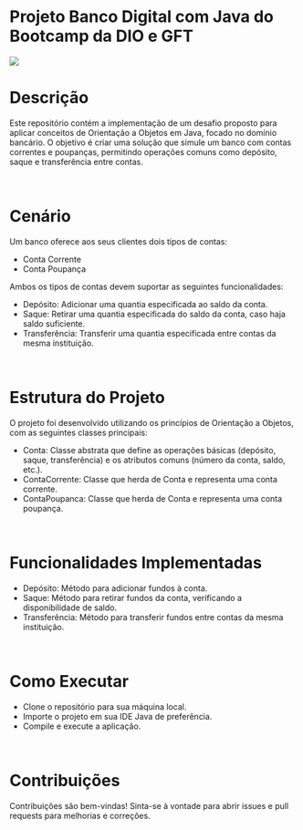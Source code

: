 # Projeto Banco Digital com Java do Bootcamp da DIO e GFT

<img src="http://img.shields.io/static/v1?label=STATUS&message=CONCLUIDO&color=GREEN&style=for-the-badge"/>
<br/>

# Descrição
Este repositório contém a implementação de um desafio proposto para aplicar conceitos de Orientação a Objetos em Java, focado no domínio bancário. O objetivo é criar uma solução que simule um banco com contas correntes e poupanças, permitindo operações comuns como depósito, saque e transferência entre contas.

<br/>

# Cenário
Um banco oferece aos seus clientes dois tipos de contas:

- Conta Corrente
- Conta Poupança
  
Ambos os tipos de contas devem suportar as seguintes funcionalidades:

- Depósito: Adicionar uma quantia especificada ao saldo da conta.
- Saque: Retirar uma quantia especificada do saldo da conta, caso haja saldo suficiente.
- Transferência: Transferir uma quantia especificada entre contas da mesma instituição.

<br/>

# Estrutura do Projeto
O projeto foi desenvolvido utilizando os princípios de Orientação a Objetos, com as seguintes classes principais:

- Conta: Classe abstrata que define as operações básicas (depósito, saque, transferência) e os atributos comuns (número da conta, saldo, etc.).
- ContaCorrente: Classe que herda de Conta e representa uma conta corrente.
- ContaPoupanca: Classe que herda de Conta e representa uma conta poupança.

<br/>

# Funcionalidades Implementadas
- Depósito: Método para adicionar fundos à conta.
- Saque: Método para retirar fundos da conta, verificando a disponibilidade de saldo.
- Transferência: Método para transferir fundos entre contas da mesma instituição.

<br/>

# Como Executar
- Clone o repositório para sua máquina local.
- Importe o projeto em sua IDE Java de preferência.
- Compile e execute a aplicação.

<br/>

# Contribuições
Contribuições são bem-vindas! Sinta-se à vontade para abrir issues e pull requests para melhorias e correções.
